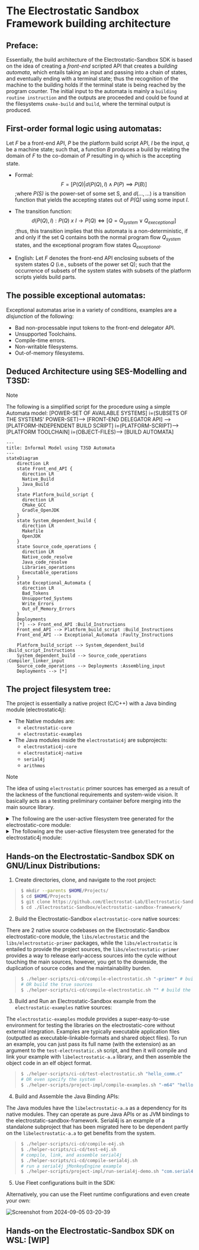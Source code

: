 # The Electrostatic Sandbox Framework building architecture

## Preface:
Essentially, the build architecture of the Electrostatic-Sandbox SDK is based on the idea of creating a _front-end_ scripted API that creates a _building automata_, which entails taking an input and passing into a chain of states, and eventually ending with a terminal state; thus the recognition of the machine to the building holds if the terminal state is being reached by the program counter. The initial input to the automata is mainly a `building routine instruction` and the outputs are proceeded and could be found at the filesystems `cmake-build` and `build`, where the terminal output is produced.

## First-order formal logic using automatas:
Let _F_ be a front-end API, _P_ be the platform build script API, _I_ be the input, _q_ be a machine state; such that, a function _B_ produces a build by relating the domain of _F_ to the co-domain of _P_ resulting in $q_f$ which is the accepting state.

* Formal:
$$F = [P(Q) | d(P(Q), I) \land P(P) \implies P(B)]$$ ;where _P(S)_ is the power-set of some set S, and $d(..., ...)$ is a transition function that yields the accepting states out of _P(Q)_ using some input _I_.

* The transition function: $$d(P(Q), I): P(Q)\ x\ I \rightarrow P(Q) \iff [Q = Q_{system} \vee Q_{execeptional}]$$ ;thus, this transition implies that this automata is a non-deterministic, if and only if the set Q contains both the normal program flow $Q_{system}$ states, and the exceptional program flow states $Q_{exceptional}$. 

* English: Let _F_ denotes the front-end API enclosing subsets of the system states _Q_ (i.e., subsets of the power set Q); such that the occurrence of subsets of the system states with subsets of the platform scripts yields build parts. 

## The possible exceptional automatas:
Exceptional automatas arise in a variety of conditions, examples are a _disjunction_ of the following:
* Bad non-processable input tokens to the front-end delegator API.
* Unsupported Toolchains.
* Compile-time errors.
* Non-writable filesystems.
* Out-of-memory filesystems.

## Deduced Architecture using SES-Modelling and T3SD:

> [!NOTE]
> The following is a simplified script for the procedure using a simple Automata model:
> [POWER-SET OF AVAILABLE SYSTEMS] i=(SUBSETS OF THE SYSTEMS' POWER-SET)--> [FRONT-END DELEGATOR API] --> [PLATFORM-INDEPENDENT BUILD SCRIPT] i=(PLATFORM-SCRIPT)--> [PLATFORM TOOLCHAIN] i=(OBJECT-FILES)--> [BUILD AUTOMATA] 
>

```mermaid
---
title: Informal Model using T3SD Automata 
---
stateDiagram
    direction LR
    state Front_end_API {
      direction LR
      Native_Build
      Java_Build
    }
    state Platform_build_script {
      direction LR
      CMake_GCC
      Gradle_OpenJDK
    }
    state System_dependent_build {
      direction LR
      Makefile
      OpenJDK
    }
    state Source_code_operations {
      direction LR
      Native_code_resolve
      Java_code_resolve
      Libraries_operations
      Executable_operations
    }
    state Exceptional_Automata {
      direction LR
      Bad_Tokens
      Unsupported_Systems
      Write_Errors
      Out_of_Memory_Errors
    }
    Deployments
    [*] --> Front_end_API :Build_Instructions
    Front_end_API --> Platform_build_script :Build_Instructions
    Front_end_API --> Exceptional_Automata :Faulty_Instructions
    
    Platform_build_script --> System_dependent_build :Build_script_Instructions
    System_dependent_build --> Source_code_operations :Compiler_linker_input
    Source_code_operations --> Deployments :Assembling_input
    Deployments --> [*]
```
## The project filesystem tree: 
The project is essentially a native project (C/C++) with a Java binding module (electrostatic4j):
* The Native modules are:
    - `electrostatic-core`
    - `electrostatic-examples`
* The Java modules inside the `electrostatic4j` are subprojects:
    - `electrostatic4j-core`
    - `electrostatic4j-native`
    - `serial4j`
    - `arithmos`

> [!NOTE]
> The idea of using `electrostatic` primer sources has emerged as a result of the lackness of the functional requirements and system-wide vision. It basically acts as a testing preliminary container before merging into the main source library.

<details>
  <summary>The following are the user-active filesystem tree generated for the electrostatic-core module:</summary>
    
```bash
├── src
│   ├── include
│   │   └── electrostatic
│   │       ├── algorithm
│   │       │   ├── arithmos
│   │       │   │   ├── adt
│   │       │   │   │   ├── list.h
│   │       │   │   │   ├── map.h
│   │       │   │   │   ├── queue.h
│   │       │   │   │   └── stack.h
│   │       │   │   ├── algebra
│   │       │   │   │   └── switching.h
│   │       │   │   ├── list
│   │       │   │   │   ├── contiguous_buffer.h
│   │       │   │   │   └── linked_buffer.h
│   │       │   │   ├── memory
│   │       │   │   │   └── patcher.h
│   │       │   │   ├── queue
│   │       │   │   │   ├── concurrent_linked_queue.h
│   │       │   │   │   └── linked_queue.h
│   │       │   │   ├── README.md
│   │       │   │   └── vectorspaces
│   │       │   │       ├── coordinate.h
│   │       │   │       └── vector2d
│   │       │   │           └── vector2d.h
│   │       │   ├── automata
│   │       │   │   └── info.txt
│   │       │   ├── di
│   │       │   │   └── info.txt
│   │       │   └── ecs
│   │       │       └── info.txt
│   │       ├── comm
│   │       │   ├── comm.h
│   │       │   └── info.txt
│   │       ├── sys
│   │       │   ├── electrofs
│   │       │   │   └── info.txt
│   │       │   ├── electrohid
│   │       │   │   └── info.txt
│   │       │   ├── electromemory
│   │       │   │   └── info.txt
│   │       │   ├── electroparallel
│   │       │   │   └── info.txt
│   │       │   ├── electropci
│   │       │   │   └── info.txt
│   │       │   ├── electroserial
│   │       │   │   ├── info.txt
│   │       │   │   └── linux
│   │       │   │       └── info.md
│   │       │   ├── electrosockets
│   │       │   │   └── info.txt
│   │       │   └── electrousbfs
│   │       │       └── info.txt
│   │       └── util
│   │           ├── console
│   │           │   └── colors.h
│   │           ├── errno
│   │           │   └── errno.h
│   │           ├── loader
│   │           │   └── dll_loader.h
│   │           └── unit-testing
│   │               └── unit_test.h
│   └── libs
│       ├── electrostatic
│       │   ├── algorithm
│       │   │   ├── arithmos
│       │   │   │   └── info.txt
│       │   │   ├── automata
│       │   │   │   └── info.txt
│       │   │   ├── di
│       │   │   │   └── info.txt
│       │   │   └── ecs
│       │   │       └── info.txt
│       │   ├── comm
│       │   │   ├── info.txt
│       │   │   └── init_protocol.c
│       │   ├── platform
│       │   │   ├── android
│       │   │   │   └── sys
│       │   │   │       ├── electrofs
│       │   │   │       │   └── info.txt
│       │   │   │       ├── electrohid
│       │   │   │       │   └── info.txt
│       │   │   │       ├── electromemory
│       │   │   │       │   └── info.txt
│       │   │   │       ├── electroparallel
│       │   │   │       │   └── info.txt
│       │   │   │       ├── electropci
│       │   │   │       │   └── info.txt
│       │   │   │       ├── electroserial
│       │   │   │       │   └── info.txt
│       │   │   │       ├── electrosockets
│       │   │   │       │   └── info.txt
│       │   │   │       └── electrousbfs
│       │   │   │           └── info.txt
│       │   │   ├── linux
│       │   │   │   └── sys
│       │   │   │       ├── electrofs
│       │   │   │       │   └── info.txt
│       │   │   │       ├── electrohid
│       │   │   │       │   └── info.txt
│       │   │   │       ├── electromemory
│       │   │   │       │   └── info.txt
│       │   │   │       ├── electroparallel
│       │   │   │       │   └── info.txt
│       │   │   │       ├── electropci
│       │   │   │       │   └── info.txt
│       │   │   │       ├── electroserial
│       │   │   │       │   └── info.txt
│       │   │   │       ├── electrosockets
│       │   │   │       │   └── info.txt
│       │   │   │       └── electrousbfs
│       │   │   │           └── info.txt
│       │   │   └── mcu
│       │   │       └── info.txt
│       │   └── util
│       │       └── info.txt
│       └── electrostatic-primer
│           ├── algorithm
│           │   ├── arithmos
│           │   │   ├── algebra
│           │   │   │   └── switching
│           │   │   │       ├── switching_and.c
│           │   │   │       ├── switching_not.c
│           │   │   │       ├── switching_or.c
│           │   │   │       └── switching_xor.c
│           │   │   ├── info.txt
│           │   │   ├── list
│           │   │   │   ├── contiguous_buffer.c
│           │   │   │   ├── linked_buffer.c
│           │   │   │   └── list.c
│           │   │   ├── queue
│           │   │   │   ├── linked_queue.c
│           │   │   │   └── queue.c
│           │   │   └── vector2d
│           │   │       ├── vector2d_add.c
│           │   │       ├── vector2d_angle.c
│           │   │       ├── vector2d_are_dependent.c
│           │   │       ├── vector2d_are_parallel.c
│           │   │       ├── vector2d_are_perpendicular.c
│           │   │       ├── vector2d_cross_product.c
│           │   │       ├── vector2d_distance.c
│           │   │       ├── vector2d_divide.c
│           │   │       ├── vector2d_dot_product.c
│           │   │       ├── vector2d_extrapolate.c
│           │   │       ├── vector2d_interpolate.c
│           │   │       ├── vector2d_length.c
│           │   │       ├── vector2d_normalize.c
│           │   │       ├── vector2d_polar.c
│           │   │       ├── vector2d_product.c
│           │   │       ├── vector2d_scalar_add.c
│           │   │       ├── vector2d_scalar_divide.c
│           │   │       ├── vector2d_scalar_moduluo.c
│           │   │       ├── vector2d_scalar_multiply.c
│           │   │       ├── vector2d_scalar_subtract.c
│           │   │       └── vector2d_subtract.c
│           │   ├── automata
│           │   │   └── info.txt
│           │   ├── di
│           │   │   └── info.txt
│           │   └── ecs
│           │       └── info.txt
│           ├── comm
│           │   ├── info.txt
│           │   └── init_protocol.c
│           ├── platform
│           │   ├── android
│           │   │   └── sys
│           │   │       ├── electrofs
│           │   │       │   └── info.txt
│           │   │       ├── electrohid
│           │   │       │   └── info.txt
│           │   │       ├── electromemory
│           │   │       │   └── info.txt
│           │   │       ├── electroparallel
│           │   │       │   └── info.txt
│           │   │       ├── electropci
│           │   │       │   └── info.txt
│           │   │       ├── electroserial
│           │   │       │   └── info.txt
│           │   │       ├── electrosockets
│           │   │       │   └── info.txt
│           │   │       └── electrousbfs
│           │   │           └── info.txt
│           │   ├── linux
│           │   │   └── sys
│           │   │       ├── electrofs
│           │   │       │   └── info.txt
│           │   │       ├── electrohid
│           │   │       │   └── info.txt
│           │   │       ├── electromemory
│           │   │       │   └── info.txt
│           │   │       ├── electroparallel
│           │   │       │   └── info.txt
│           │   │       ├── electropci
│           │   │       │   └── info.txt
│           │   │       ├── electroserial
│           │   │       │   └── info.txt
│           │   │       ├── electrosockets
│           │   │       │   └── info.txt
│           │   │       └── electrousbfs
│           │   │           └── info.txt
│           │   └── mcu
│           │       └── info.txt
│           └── util
│               ├── info.txt
│               ├── loader
│               │   └── dll_loader.c
│               ├── logging
│               └── unit-testing
│                   └── unit_test.c
```
</details>

<details>
  <summary>The following are the user-active filesystem tree generated for the electrostatic4j module:</summary>
  
```shell
├── arithmos4j
│   ├── arithmos4j-core
│   │   ├── build.gradle
│   │   └── java
│   │       └── electrostatic4j
│   │           └── arithmos
│   │               └── HelloWorld.java
│   ├── arithmos4j-examples
│   │   ├── build.gradle
│   │   └── java
│   │       └── electrostatic4j
│   │           └── arithmos
│   │               └── HelloWorld.java
│   └── arithmos4j-native
│       ├── build.gradle
│       └── src
│           ├── include
│           │   └── jni
│           └── lib
│               └── jni
├── electrostatic4j-core
│   ├── build.gradle
│   └── src
│       └── main
│           └── java
│               └── electrostatic4j
│                   ├── NativeLibrary.java
│                   └── util
│                       └── loader
│                           ├── NativeImageLoader.java
│                           └── package-info.java
├── electrostatic4j-examples
│   ├── build.gradle
│   └── src
│       └── main
│           └── java
│               └── electrostatic4j
│                   └── examples
│                       └── Launcher.java
├── electrostatic4j-native
│   ├── build.gradle
│   ├── dependencies
│   │   ├── include
│   │   │   └── electrostatic
│   │   │       ├── algorithm
│   │   │       │   ├── arithmos
│   │   │       │   │   ├── adt
│   │   │       │   │   │   ├── list.h
│   │   │       │   │   │   ├── map.h
│   │   │       │   │   │   ├── queue.h
│   │   │       │   │   │   └── stack.h
│   │   │       │   │   ├── algebra
│   │   │       │   │   │   └── switching.h
│   │   │       │   │   ├── list
│   │   │       │   │   │   ├── contiguous_buffer.h
│   │   │       │   │   │   └── linked_buffer.h
│   │   │       │   │   ├── memory
│   │   │       │   │   │   └── patcher.h
│   │   │       │   │   ├── queue
│   │   │       │   │   │   ├── concurrent_linked_queue.h
│   │   │       │   │   │   └── linked_queue.h
│   │   │       │   │   ├── README.md
│   │   │       │   │   └── vectorspaces
│   │   │       │   │       ├── coordinate.h
│   │   │       │   │       └── vector2d
│   │   │       │   │           └── vector2d.h
│   │   │       │   ├── automata
│   │   │       │   │   └── info.txt
│   │   │       │   ├── di
│   │   │       │   │   └── info.txt
│   │   │       │   └── ecs
│   │   │       │       └── info.txt
│   │   │       ├── comm
│   │   │       │   ├── comm.h
│   │   │       │   └── info.txt
│   │   │       ├── sys
│   │   │       │   ├── electrofs
│   │   │       │   │   └── info.txt
│   │   │       │   ├── electrohid
│   │   │       │   │   └── info.txt
│   │   │       │   ├── electromemory
│   │   │       │   │   └── info.txt
│   │   │       │   ├── electroparallel
│   │   │       │   │   └── info.txt
│   │   │       │   ├── electropci
│   │   │       │   │   └── info.txt
│   │   │       │   ├── electroserial
│   │   │       │   │   ├── info.txt
│   │   │       │   │   └── linux
│   │   │       │   │       └── info.md
│   │   │       │   ├── electrosockets
│   │   │       │   │   └── info.txt
│   │   │       │   └── electrousbfs
│   │   │       │       └── info.txt
│   │   │       └── util
│   │   │           ├── console
│   │   │           │   └── colors.h
│   │   │           ├── errno
│   │   │           │   └── errno.h
│   │   │           ├── loader
│   │   │           │   └── dll_loader.h
│   │   │           └── unit-testing
│   │   │               └── unit_test.h
│   │   └── libs
│   │       ├── android
│   │       │   ├── aarch64-linux-android21
│   │       │   ├── armv7a-linux-androideabi21
│   │       │   ├── i686-linux-android21
│   │       │   └── x86_64-linux-android21
│   │       └── linux
│   │           ├── x86
│   │           │   ├── libelectrostatic-a.a
│   │           │   └── libelectrostatic.so
│   │           └── x86-64
│   │               ├── libelectrostatic-a.a
│   │               └── libelectrostatic.so
│   └── src
│       ├── include
│       │   └── jni
│       │       └── electrostatic4j_NativeLibrary.h
│       └── lib
│           └── jni
│               └── electrostatic4j_NativeLibrary.c
├── gradle
│   └── wrapper
│       ├── gradle-wrapper.jar
│       └── gradle-wrapper.properties
├── gradle.properties
├── gradlew
├── gradlew.bat
├── README.md
├── serial4j
│   ├── LICENSE
│   ├── README.md
│   ├── serial4j-core
│   │   ├── build.gradle
│   │   └── src
│   │       └── main
│   │           └── java
│   │               └── com
│   │                   └── serial4j
│   │                       ├── core
│   │                       │   ├── errno
│   │                       │   │   ├── Errno.java
│   │                       │   │   ├── ErrnoToException.java
│   │                       │   │   ├── NativeErrno.java
│   │                       │   │   └── package-info.java
│   │                       │   ├── flag
│   │                       │   │   ├── AppendableFlag.java
│   │                       │   │   ├── FlagConst.java
│   │                       │   │   └── package-info.java
│   │                       │   ├── hid
│   │                       │   │   ├── device
│   │                       │   │   │   ├── dataframe
│   │                       │   │   │   │   ├── DataFrameDevice.java
│   │                       │   │   │   │   ├── NotDataFrameDeviceException.java
│   │                       │   │   │   │   ├── package-info.java
│   │                       │   │   │   │   └── registry
│   │                       │   │   │   │       ├── JoystickRegistry.java
│   │                       │   │   │   │       └── package-info.java
│   │                       │   │   │   └── standard
│   │                       │   │   │       ├── component
│   │                       │   │   │       │   ├── analog
│   │                       │   │   │       │   │   ├── AnalogModuleDevice.java
│   │                       │   │   │       │   │   ├── AnalogRegistry.java
│   │                       │   │   │       │   │   ├── InvalidResolutionException.java
│   │                       │   │   │       │   │   └── package-info.java
│   │                       │   │   │       │   ├── digital
│   │                       │   │   │       │   │   ├── Gpio8ModuleDevice.java
│   │                       │   │   │       │   │   ├── GpioModule.java
│   │                       │   │   │       │   │   ├── GpioRegistry.java
│   │                       │   │   │       │   │   └── package-info.java
│   │                       │   │   │       │   └── package-info.java
│   │                       │   │   │       ├── mouse
│   │                       │   │   │       │   ├── MouseRegistry.java
│   │                       │   │   │       │   ├── package-info.java
│   │                       │   │   │       │   └── StandardMouseDevice.java
│   │                       │   │   │       └── package-info.java
│   │                       │   │   ├── HumanInterfaceDevice.java
│   │                       │   │   ├── package-info.java
│   │                       │   │   └── StandardSerialDevice.java
│   │                       │   ├── modem
│   │                       │   │   ├── ModemControllerFlag.java
│   │                       │   │   ├── NativeModemBits.java
│   │                       │   │   └── package-info.java
│   │                       │   ├── package-info.java
│   │                       │   ├── serial
│   │                       │   │   ├── entity
│   │                       │   │   │   ├── EntityStatus.java
│   │                       │   │   │   ├── impl
│   │                       │   │   │   │   ├── package-info.java
│   │                       │   │   │   │   ├── SerialReadEntity.java
│   │                       │   │   │   │   ├── SerialWriteEntity.java
│   │                       │   │   │   │   └── WritableCapsule.java
│   │                       │   │   │   ├── package-info.java
│   │                       │   │   │   └── SerialMonitorEntity.java
│   │                       │   │   ├── monitor
│   │                       │   │   │   ├── package-info.java
│   │                       │   │   │   ├── SerialDataListener.java
│   │                       │   │   │   ├── SerialMonitorException.java
│   │                       │   │   │   ├── SerialMonitor.java
│   │                       │   │   │   └── VirtualMonitor.java
│   │                       │   │   ├── package-info.java
│   │                       │   │   ├── SerialPort.java
│   │                       │   │   └── throwable
│   │                       │   │       ├── BadFileDescriptorException.java
│   │                       │   │       ├── BadFileNumberException.java
│   │                       │   │       ├── BrokenPipeException.java
│   │                       │   │       ├── FileAlreadyOpenedException.java
│   │                       │   │       ├── FileIsDirectoryException.java
│   │                       │   │       ├── FileTableOverflowException.java
│   │                       │   │       ├── FileTooLargeException.java
│   │                       │   │       ├── IllegalSeekException.java
│   │                       │   │       ├── InputOutputException.java
│   │                       │   │       ├── InterruptedSystemCallException.java
│   │                       │   │       ├── InvalidArgumentException.java
│   │                       │   │       ├── InvalidPortException.java
│   │                       │   │       ├── NoAvailableTtyDevicesException.java
│   │                       │   │       ├── NoSpaceLeftException.java
│   │                       │   │       ├── NoSuchDeviceException.java
│   │                       │   │       ├── NoSuchFileException.java
│   │                       │   │       ├── NotInterpretableErrnoError.java
│   │                       │   │       ├── NotTtyDeviceException.java
│   │                       │   │       ├── OperationFailedException.java
│   │                       │   │       ├── package-info.java
│   │                       │   │       ├── PermissionDeniedException.java
│   │                       │   │       ├── ReadOnlyFileSystemException.java
│   │                       │   │       ├── SerialThrowable.java
│   │                       │   │       ├── TooManyOpenedFilesException.java
│   │                       │   │       └── TryAgainException.java
│   │                       │   └── terminal
│   │                       │       ├── control
│   │                       │       │   ├── BaudRate.java
│   │                       │       │   ├── NativeTerminalFlags.java
│   │                       │       │   ├── package-info.java
│   │                       │       │   ├── TerminalControlFlag.java
│   │                       │       │   ├── TerminalFlag.java
│   │                       │       │   ├── TerminalInputFlag.java
│   │                       │       │   ├── TerminalLocalFlag.java
│   │                       │       │   └── TerminalOutputFlag.java
│   │                       │       ├── FilePermissions.java
│   │                       │       ├── NativeBufferInputStream.java
│   │                       │       ├── NativeBufferOutputStream.java
│   │                       │       ├── NativeFileAccessPermissions.java
│   │                       │       ├── NativeFilePermissions.java
│   │                       │       ├── NativeTerminalDevice.java
│   │                       │       ├── package-info.java
│   │                       │       ├── ReadConfiguration.java
│   │                       │       └── TerminalDevice.java
│   │                       └── util
│   │                           ├── Constants.java
│   │                           ├── loader
│   │                           │   ├── NativeImageLoader.java
│   │                           │   └── package-info.java
│   │                           └── package-info.java
│   ├── serial4j-examples
│   │   ├── build.gradle
│   │   ├── embedded
│   │   │   └── signal-transduction
│   │   │       └── README.md
│   │   ├── libs
│   │   │   ├── bin
│   │   │   └── serial4j-native-linux.jar
│   │   └── src
│   │       └── main
│   │           ├── java
│   │           │   └── com
│   │           │       └── serial4j
│   │           │           └── example
│   │           │               ├── exception
│   │           │               │   ├── TestBadFileNumberException.java
│   │           │               │   ├── TestIllegalSeekException.java
│   │           │               │   ├── TestInvalidPortException.java
│   │           │               │   ├── TestIssue30.java
│   │           │               │   ├── TestNoSuchFileException.java
│   │           │               │   ├── TestNotInterpretableErrnoError.java
│   │           │               │   ├── TestNotTtyDeviceException.java
│   │           │               │   ├── TestTooManyOpenedFilesException.java
│   │           │               │   └── TestTryAgainException.java
│   │           │               ├── jme
│   │           │               │   ├── JoystickCarExample.java
│   │           │               │   └── RollingTheMonkey.java
│   │           │               ├── Launcher.java
│   │           │               ├── modem
│   │           │               │   └── TestModemControl.java
│   │           │               ├── monitor
│   │           │               │   ├── HelloSerialMonitor.java
│   │           │               │   ├── TestRawVirtualMonitor.java
│   │           │               │   └── TestVirtualMonitor.java
│   │           │               └── serial4j
│   │           │                   ├── HelloNativeSerial4J.java
│   │           │                   ├── HelloSerial4jIO.java
│   │           │                   ├── TestNativeInputStream.java
│   │           │                   └── TestWriteableCapsuleClones.java
│   │           └── resources
│   │               └── RocketLeauge
│   │                   └── assets
│   │                       ├── Models
│   │                       │   ├── camaro.gltf
│   │                       │   └── camaro-tyre.gltf
│   │                       ├── Scenes
│   │                       │   ├── grassTexted231.j3o
│   │                       │   ├── LondonTerrain.j3o
│   │                       │   └── SoccerPlayGround.j3o
│   │                       └── Textures
│   │                           ├── bronzeCopperTex.jpg
│   │                           ├── carLightTex.jpg
│   │                           ├── carTex.jpg
│   │                           ├── Dirt_Bottom-3072.jpg
│   │                           ├── Fire.png
│   │                           ├── metalBareTex.jpg
│   │                           ├── sky.jpg
│   │                           ├── soccer.jpg
│   │                           └── soccerTex.jpg
│   ├── serial4j-native
│   │   ├── build.gradle
│   │   ├── dependencies
│   │   │   ├── include
│   │   │   │   └── electrostatic
│   │   │   │       ├── algorithm
│   │   │   │       │   ├── arithmos
│   │   │   │       │   │   ├── adt
│   │   │   │       │   │   │   ├── list.h
│   │   │   │       │   │   │   ├── map.h
│   │   │   │       │   │   │   ├── queue.h
│   │   │   │       │   │   │   └── stack.h
│   │   │   │       │   │   ├── algebra
│   │   │   │       │   │   │   └── switching.h
│   │   │   │       │   │   ├── list
│   │   │   │       │   │   │   ├── contiguous_buffer.h
│   │   │   │       │   │   │   └── linked_buffer.h
│   │   │   │       │   │   ├── memory
│   │   │   │       │   │   │   └── patcher.h
│   │   │   │       │   │   ├── queue
│   │   │   │       │   │   │   ├── concurrent_linked_queue.h
│   │   │   │       │   │   │   └── linked_queue.h
│   │   │   │       │   │   ├── README.md
│   │   │   │       │   │   └── vectorspaces
│   │   │   │       │   │       ├── coordinate.h
│   │   │   │       │   │       └── vector2d
│   │   │   │       │   │           └── vector2d.h
│   │   │   │       │   ├── automata
│   │   │   │       │   │   └── info.txt
│   │   │   │       │   ├── di
│   │   │   │       │   │   └── info.txt
│   │   │   │       │   └── ecs
│   │   │   │       │       └── info.txt
│   │   │   │       ├── comm
│   │   │   │       │   ├── comm.h
│   │   │   │       │   └── info.txt
│   │   │   │       ├── sys
│   │   │   │       │   ├── electrofs
│   │   │   │       │   │   └── info.txt
│   │   │   │       │   ├── electrohid
│   │   │   │       │   │   └── info.txt
│   │   │   │       │   ├── electromemory
│   │   │   │       │   │   └── info.txt
│   │   │   │       │   ├── electroparallel
│   │   │   │       │   │   └── info.txt
│   │   │   │       │   ├── electropci
│   │   │   │       │   │   └── info.txt
│   │   │   │       │   ├── electroserial
│   │   │   │       │   │   ├── info.txt
│   │   │   │       │   │   └── linux
│   │   │   │       │   │       └── info.md
│   │   │   │       │   ├── electrosockets
│   │   │   │       │   │   └── info.txt
│   │   │   │       │   └── electrousbfs
│   │   │   │       │       └── info.txt
│   │   │   │       └── util
│   │   │   │           ├── console
│   │   │   │           │   └── colors.h
│   │   │   │           ├── errno
│   │   │   │           │   └── errno.h
│   │   │   │           ├── loader
│   │   │   │           │   └── dll_loader.h
│   │   │   │           └── unit-testing
│   │   │   │               └── unit_test.h
│   │   │   └── libs
│   │   │       ├── android
│   │   │       │   ├── aarch64-linux-android21
│   │   │       │   ├── armv7a-linux-androideabi21
│   │   │       │   ├── i686-linux-android21
│   │   │       │   └── x86_64-linux-android21
│   │   │       └── linux
│   │   │           ├── x86
│   │   │           │   ├── libelectrostatic-a.a
│   │   │           │   └── libelectrostatic.so
│   │   │           └── x86-64
│   │   │               ├── libelectrostatic-a.a
│   │   │               └── libelectrostatic.so
│   │   └── src
│   │       ├── include
│   │       │   ├── AddressesBuffer.h
│   │       │   ├── BufferUtils.h
│   │       │   ├── ErrnoUtils.h
│   │       │   ├── info.md
│   │       │   ├── jni
│   │       │   │   ├── com_serial4j_core_errno_NativeErrno.h
│   │       │   │   ├── com_serial4j_core_modem_NativeModemBits.h
│   │       │   │   ├── com_serial4j_core_terminal_control_NativeTerminalFlags_ControlFlags.h
│   │       │   │   ├── com_serial4j_core_terminal_control_NativeTerminalFlags_ControlFlags_MaskBits.h
│   │       │   │   ├── com_serial4j_core_terminal_control_NativeTerminalFlags_InputFlags.h
│   │       │   │   ├── com_serial4j_core_terminal_control_NativeTerminalFlags_LocalFlags.h
│   │       │   │   ├── com_serial4j_core_terminal_control_NativeTerminalFlags_OutputFlags.h
│   │       │   │   ├── com_serial4j_core_terminal_control_NativeTerminalFlags_OutputFlags_MaskBits.h
│   │       │   │   ├── com_serial4j_core_terminal_NativeFileAccessPermissions.h
│   │       │   │   ├── com_serial4j_core_terminal_NativeFilePermissions.h
│   │       │   │   ├── com_serial4j_core_terminal_NativeTerminalDevice_FileSeekCriterion.h
│   │       │   │   ├── com_serial4j_core_terminal_NativeTerminalDevice.h
│   │       │   │   └── info.md
│   │       │   ├── JniUtils.h
│   │       │   ├── linux
│   │       │   │   ├── info.md
│   │       │   │   ├── ModemController.h
│   │       │   │   ├── SerialUtils.h
│   │       │   │   ├── TerminalDevice.h
│   │       │   │   └── Thread.h
│   │       │   └── windows
│   │       │       └── info.md
│   │       └── lib
│   │           ├── AddressesBuffer.cpp
│   │           ├── info.md
│   │           ├── jni
│   │           │   ├── com_serial4j_core_errno_NativeErrno.cpp
│   │           │   ├── com_serial4j_core_modem_NativeModemBits.cpp
│   │           │   ├── com_serial4j_core_terminal_control_NativeTerminalFlags_ControlFlags.cpp
│   │           │   ├── com_serial4j_core_terminal_control_NativeTerminalFlags_ControlFlags_MaskBits.cpp
│   │           │   ├── com_serial4j_core_terminal_control_NativeTerminalFlags_InputFlags.cpp
│   │           │   ├── com_serial4j_core_terminal_control_NativeTerminalFlags_LocalFlags.cpp
│   │           │   ├── com_serial4j_core_terminal_control_NativeTerminalFlags_OutputFlags.cpp
│   │           │   ├── com_serial4j_core_terminal_control_NativeTerminalFlags_OutputFlags_MaskBits.cpp
│   │           │   ├── com_serial4j_core_terminal_NativeFileAccessPermissions.cpp
│   │           │   ├── com_serial4j_core_terminal_NativeFilePermissions.cpp
│   │           │   ├── com_serial4j_core_terminal_NativeTerminalDevice.cpp
│   │           │   └── com_serial4j_core_terminal_NativeTerminalDevice_FileSeekCriterion.cpp
│   │           └── linux
│   │               ├── ModemController.cpp
│   │               ├── TerminalDevice.cpp
│   │               └── Thread.c
│   └── serial4j-native-examples
│       ├── dependencies
│       │   ├── include
│       │   │   └── electrostatic
│       │   │       ├── algorithm
│       │   │       │   ├── arithmos
│       │   │       │   │   ├── adt
│       │   │       │   │   │   ├── list.h
│       │   │       │   │   │   ├── map.h
│       │   │       │   │   │   ├── queue.h
│       │   │       │   │   │   └── stack.h
│       │   │       │   │   ├── algebra
│       │   │       │   │   │   └── switching.h
│       │   │       │   │   ├── list
│       │   │       │   │   │   ├── contiguous_buffer.h
│       │   │       │   │   │   └── linked_buffer.h
│       │   │       │   │   ├── memory
│       │   │       │   │   │   └── patcher.h
│       │   │       │   │   ├── queue
│       │   │       │   │   │   ├── concurrent_linked_queue.h
│       │   │       │   │   │   └── linked_queue.h
│       │   │       │   │   ├── README.md
│       │   │       │   │   └── vectorspaces
│       │   │       │   │       ├── coordinate.h
│       │   │       │   │       └── vector2d
│       │   │       │   │           └── vector2d.h
│       │   │       │   ├── automata
│       │   │       │   │   └── info.txt
│       │   │       │   ├── di
│       │   │       │   │   └── info.txt
│       │   │       │   └── ecs
│       │   │       │       └── info.txt
│       │   │       ├── comm
│       │   │       │   ├── comm.h
│       │   │       │   └── info.txt
│       │   │       ├── sys
│       │   │       │   ├── electrofs
│       │   │       │   │   └── info.txt
│       │   │       │   ├── electrohid
│       │   │       │   │   └── info.txt
│       │   │       │   ├── electromemory
│       │   │       │   │   └── info.txt
│       │   │       │   ├── electroparallel
│       │   │       │   │   └── info.txt
│       │   │       │   ├── electropci
│       │   │       │   │   └── info.txt
│       │   │       │   ├── electroserial
│       │   │       │   │   ├── info.txt
│       │   │       │   │   └── linux
│       │   │       │   │       └── info.md
│       │   │       │   ├── electrosockets
│       │   │       │   │   └── info.txt
│       │   │       │   └── electrousbfs
│       │   │       │       └── info.txt
│       │   │       └── util
│       │   │           ├── console
│       │   │           │   └── colors.h
│       │   │           ├── errno
│       │   │           │   └── errno.h
│       │   │           ├── loader
│       │   │           │   └── dll_loader.h
│       │   │           └── unit-testing
│       │   │               └── unit_test.h
│       │   └── libs
│       │       ├── android
│       │       │   ├── aarch64-linux-android21
│       │       │   ├── armv7a-linux-androideabi21
│       │       │   ├── i686-linux-android21
│       │       │   └── x86_64-linux-android21
│       │       └── linux
│       │           ├── x86
│       │           │   ├── libelectrostatic-a.a
│       │           │   └── libelectrostatic.so
│       │           └── x86-64
│       │               ├── libelectrostatic-a.a
│       │               └── libelectrostatic.so
│       └── src
│           ├── hello_plainio.cpp
│           ├── hello_serial4jio.cpp
│           └── hello_serialmonitor.cpp
└── settings.gradle

```
</details>

## Hands-on the Electrostatic-Sandbox SDK on GNU/Linux Distributions:

1) Create directories, clone, and navigate to the root project: 
> ```bash
> $ mkdir --parents $HOME/Projects/
> $ cd $HOME/Projects
> $ git clone https://github.com/Electrostat-Lab/Electrostatic-Sandbox.git
> $ cd ./Electrostatic-Sandbox/electrostatic-sandbox-framework/
> ```

2) Build the Electrostatic-Sandbox `electrostatic-core` native sources:

There are 2 native source codebases on the Electrostatic-Sandbox electrostatic-core module, the `libs/electrostatic` and the `libs/electrostatic-primer`
packages, while the `libs/electrostatic` is entailed to provide the project sources, the `libs/electrostatic-primer` provides a way to release early-access sources into the cycle without touching the main sources, however, you get to the downside, the duplication of source codes and the maintainability burden.
> ```bash
> $ ./helper-scripts/ci-cd/compile-electrostatic.sh "-primer" # build the primer sources into the libraries archives
> # OR build the true sources
> $ ./helper-scripts/ci-cd/compile-electrostatic.sh "" # build the true sources into the archives

3) Build and Run an Electrostatic-Sandbox example from the `electrostatic-examples` native sources:

The `electrostatic-examples` module provides a super-easy-to-use environment for testing the libraries on the electrostatic-core without external integration.
Examples are typically executable application files (outputted as executable-linkable-formats and shared object files). To run an example, you can just pass its full name (with the extension) as an argument to the `test-electrostatic.sh` script, and then it will compile and link your example with `libelectrostatic-a.a` library, and then assemble the object code in an elf object format.

> ```bash
> $ ./helper-scripts/ci-cd/test-electrostatic.sh "hello_comm.c"
> # OR even specify the system
> $ ./helper-scripts/project-impl/compile-examples.sh "-m64" "hello_comm.c" "linux" "x86-64"

4) Build and Assemble the Java Binding APIs:

The Java modules have the `libelectrostatic-a.a` as a dependency for its native modules. They can operate as pure Java APIs or as JVM bindings to the electrostatic-sandbox-framework. Serial4j is an example of a standalone subproject that has been migrated here to be dependent partly on the `libelectrostatic-a.a` to get benefits from the system.

> ```bash
> $ ./helper-scripts/ci-cd/compile-e4j.sh
> $ ./helper-scripts/ci-cd/test-e4j.sh
> # compile, link, and assemble serial4j
> $ ./helper-scripts/ci-cd/compile-serial4j.sh
> # run a serial4j jMonkeyEngine example
> $ ./helper-scripts/project-impl/run-serial4j-demo.sh "com.serial4j.example.jme.JoystickCarExample  /dev/ttyUSB0"
> ```

5) Use Fleet configurations built in the SDK:

Alternatively, you can use the Fleet runtime configurations and even create your own: 

![Screenshot from 2024-09-05 03-20-39](https://github.com/user-attachments/assets/809e2e09-f02a-491e-b3dc-826f439720ce)


## Hands-on the Electrostatic-Sandbox SDK on WSL: [WIP]
